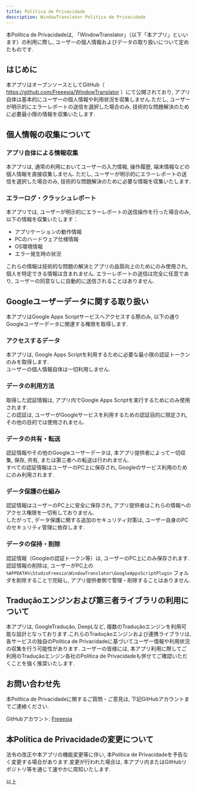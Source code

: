 ```yaml
---
title: Política de Privacidade
description: WindowTranslator Política de Privacidade
---
```


本Política de Privacidadeは, 「WindowTranslator」（以下「本アプリ」といいます）の利用に際し, ユーザーの個人情報およびデータの取り扱いについて定めたものです.

## はじめに
本アプリはオープンソースとしてGitHub（ https://github.com/Freeesia/WindowTranslator ）にて公開されており, アプリ自体は基本的にユーザーの個人情報や利用状況を収集しません.ただし, ユーザーが明示的にエラーレポートの送信を選択した場合のみ, 技術的な問題解決のために必要最小限の情報を収集いたします.

## 個人情報の収集について
### アプリ自体による情報収集
本アプリは, 通常の利用においてユーザーの入力情報, 操作履歴, 端末情報などの個人情報を直接収集しません.
ただし, ユーザーが明示的にエラーレポートの送信を選択した場合のみ, 技術的な問題解決のために必要な情報を収集いたします.

### エラーログ・クラッシュレポート
本アプリでは, ユーザーが明示的にエラーレポートの送信操作を行った場合のみ, 以下の情報を収集いたします：

- アプリケーションの動作情報
- PCのハードウェア仕様情報
- OS環境情報
- エラー発生時の状況

これらの情報は技術的な問題の解決とアプリの品質向上のためにのみ使用され, 個人を特定できる情報は含まれません.
エラーレポートの送信は完全に任意であり, ユーザーの同意なしに自動的に送信されることはありません.

## Googleユーザーデータに関する取り扱い
本アプリはGoogle Apps Scriptサービスへアクセスする際のみ, 以下の通りGoogleユーザーデータに関連する権限を取得します.

### アクセスするデータ
本アプリは, Google Apps Scriptを利用するために必要な最小限の認証トークンのみを取得します.  
ユーザーの個人情報自体は一切利用しません.

### データの利用方法
取得した認証情報は, アプリ内でGoogle Apps Scriptを実行するためにのみ使用されます.  
この認証は, ユーザーがGoogleサービスを利用するための認証目的に限定され, その他の目的では使用されません.

### データの共有・転送
認証情報やその他のGoogleユーザーデータは, 本アプリ提供者によって一切収集, 保存, 共有, または第三者への転送は行われません.  
すべての認証情報はユーザーのPC上に保存され, Googleのサービス利用のためにのみ利用されます.

### データ保護の仕組み
認証情報はユーザーのPC上に安全に保存され, アプリ提供者はこれらの情報へのアクセス権限を一切有しておりません.  
したがって, データ保護に関する追加のセキュリティ対策は, ユーザー自身のPCのセキュリティ管理に依存します.

### データの保持・削除
認証情報（Googleの認証トークン等）は, ユーザーのPC上にのみ保存されます.  
認証情報の削除は, ユーザーがPC上の `%APPDATA%\StudioFreesia\WindowTranslator\GoogleAppsScriptPlugin` フォルダを削除することで完結し, アプリ提供者側で管理・削除することはありません.

## Traduçãoエンジンおよび第三者ライブラリの利用について
本アプリは, GoogleTradução, DeepLなど, 複数のTraduçãoエンジンを利用可能な設計となっております.これらのTraduçãoエンジンおよび連携ライブラリは, 各サービスの独自のPolítica de Privacidadeに基づいてユーザー情報や利用状況の収集を行う可能性があります.
ユーザーの皆様には, 本アプリ利用に際してご利用のTraduçãoエンジン各社のPolítica de Privacidadeも併せてご確認いただくことを強く推奨いたします.

## お問い合わせ先
本Política de Privacidadeに関するご質問・ご意見は, 下記GitHubアカウントまでご連絡ください.

GitHubアカウント: [Freeesia](https://github.com/Freeesia)

## 本Política de Privacidadeの変更について
法令の改正や本アプリの機能変更等に伴い, 本Política de Privacidadeを予告なく変更する場合があります.変更が行われた場合は, 本アプリ内またはGitHubリポジトリ等を通じて速やかに周知いたします.

以上
